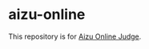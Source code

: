 # aizu-online

This repository is for [Aizu Online Judge](http://judge.u-aizu.ac.jp/onlinejudge/index.jsp).
